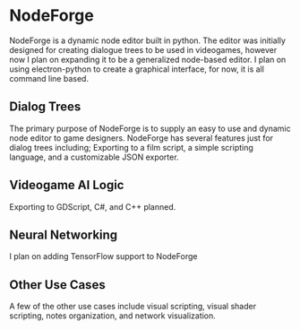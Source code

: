 # NodeForge
NodeForge is a dynamic node editor built in python. The editor was initially designed for creating dialogue trees to be used in videogames, however now I plan on expanding it to be a generalized node-based editor. I plan on using electron-python to create a graphical interface, for now, it is all command line based.
## Dialog Trees
The primary purpose of NodeForge is to supply an easy to use and dynamic node editor to game designers. NodeForge has several features just for dialog trees including; Exporting to a film script, a simple scripting language, and a customizable JSON exporter.
## Videogame AI Logic
Exporting to GDScript, C#, and C++ planned.
## Neural Networking
I plan on adding TensorFlow support to NodeForge
## Other Use Cases
A few of the other use cases include visual scripting, visual shader scripting, notes organization, and network visualization.
